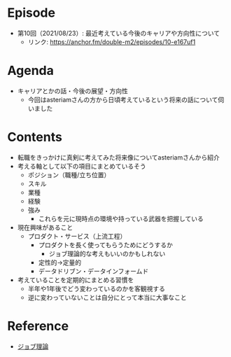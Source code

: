 # Episode
- 第10回（2021/08/23）: 最近考えている今後のキャリアや方向性について
    - リンク: https://anchor.fm/double-m2/episodes/10-e167uf1

# Agenda
- キャリアとかの話・今後の展望・方向性
	- 今回はasteriamさんの方から日頃考えているという将来の話について伺いました

# Contents
- 転職をきっかけに真剣に考えてみた将来像についてasteriamさんから紹介
- 考える軸として以下の項目にまとめているそう
    - ポジション（職種/立ち位置）
    - スキル
    - 業種
    - 経験
    - 強み
        - これらを元に現時点の環境や持っている武器を把握している
- 現在興味があること
    - プロダクト・サービス（上流工程）
        - プロダクトを長く使ってもらうためにどうするか
            - ジョブ理論的な考えもいいのかもしれない
        - 定性的→定量的
        - データドリブン・データインフォームド
- 考えていることを定期的にまとめる習慣を
    - 半年や1年後でどう変わっているのかを客観視する
    - 逆に変わっていないことは自分にとって本当に大事なこと

# Reference
- [ジョブ理論](https://www.amazon.co.jp/dp/B0746JCN8B/ref=dp-kindle-redirect?_encoding=UTF8&btkr=1)
